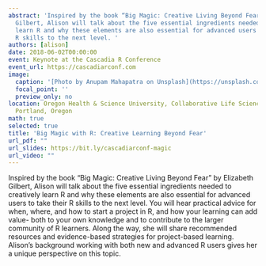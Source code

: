 ```yaml
---
abstract: 'Inspired by the book “Big Magic: Creative Living Beyond Fear” by Elizabeth
  Gilbert, Alison will talk about the five essential ingredients needed to creatively
  learn R and why these elements are also essential for advanced users to take their
  R skills to the next level. '
authors: [alison]
date: 2018-06-02T00:00:00
event: Keynote at the Cascadia R Conference
event_url: https://cascadiarconf.com
image:
  caption: '[Photo by Anupam Mahapatra on Unsplash](https://unsplash.com/photos/Vz0RbclzG_w)'
  focal_point: ''
  preview_only: no
location: Oregon Health & Science University, Collaborative Life Science Building,
  Portland, Oregon
math: true
selected: true
title: 'Big Magic with R: Creative Learning Beyond Fear'
url_pdf: ""
url_slides: https://bit.ly/cascadiarconf-magic
url_video: ""
---
```


Inspired by the book “Big Magic: Creative Living Beyond Fear” by Elizabeth Gilbert, Alison will talk about the five essential ingredients needed to creatively learn R and why these elements are also essential for advanced users to take their R skills to the next level. You will hear practical advice for when, where, and how to start a project in R, and how your learning can add value- both to your own knowledge and to contribute to the larger community of R learners. Along the way, she will share recommended resources and evidence-based strategies for project-based learning. Alison’s background working with both new and advanced R users gives her a unique perspective on this topic. 
